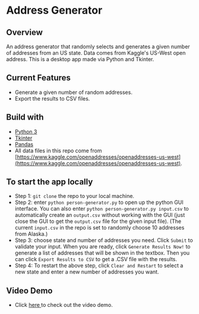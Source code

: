 # Address Generator

## Overview

An address generator that randomly selects and generates a given number of addresses from an US state. Data comes from Kaggle's US-West open address. This is a desktop app made via Python and Tkinter.

## Current Features

- Generate a given number of random addresses.
- Export the results to CSV files.

## Build with

- [Python 3](https://www.python.org/downloads/)
- [Tkinter](https://docs.python.org/3/library/tkinter.html)
- [Pandas](https://pandas.pydata.org/)
- All data files in this repo come from [https://www.kaggle.com/openaddresses/openaddresses-us-west](https://www.kaggle.com/openaddresses/openaddresses-us-west).

## To start the app locally

- Step 1: `git clone` the repo to your local machine.
- Step 2: enter `python person-generator.py` to open up the python GUI interface. You can also enter `python person-generator.py input.csv` to automatically create an `output.csv` without working with the GUI (just close the GUI to get the `output.csv` file for the given input file). (The current `input.csv` in the repo is set to randomly choose 10 addresses from Alaska.)
- Step 3: choose state and number of addresses you need. Click `Submit` to validate your input. When you are ready, click `Generate Results Now!` to generate a list of addresses that will be shown in the textbox. Then you can click `Export Results to CSV` to get a .CSV file with the results.
- Step 4: To restart the above step, click `Clear and Restart` to select a new state and enter a new number of addresses you want.

## Video Demo

- Click [here ](https://www.youtube.com/watch?v=Tca-zadEUzE)to check out the video demo.
